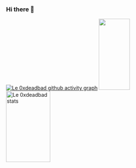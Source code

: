 ### Hi there 👋

[![Le 0xdeadbad github activity graph](https://github-readme-activity-graph.cyclic.app/graph?username=0xdeadbad&bg_color=0d1117&color=b13583&line=b13583&point=ff9494&area=true&hide_border=true)](https://github.com/ashutosh00710/github-readme-activity-graph)
<img width="41%" height="195px" src="https://github-readme-stats.vercel.app/api/top-langs/?username=0xdeadbad&layout=compact&hide_border=true&title_color=ff91a4&text_color=ff91a4&bg_color=0d1117" />
<img width="49%" height="195px" src="https://github-readme-stats.vercel.app/api?username=0xdeadbad&show_icons=true&count_private=true&hide_border=true&title_color=ff91a4&icon_color=ff91a4&text_color=c9d1d9&bg_color=0d1117" alt="Le 0xdeadbad stats" />
